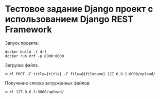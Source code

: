 # Тестовое задание Django проект с использованием Django REST Framework

Запуск проекта:

```
docker build -t drf
docker run drf -p 8000:8000
```

Загрузка файла:

```
curl POST -F title={title} -F file=@{filename} 127.0.0.1:8000/upload/
```

Получение списка загруженных файлов:

```
curl 127.0.0.1:8000/upload/
```
